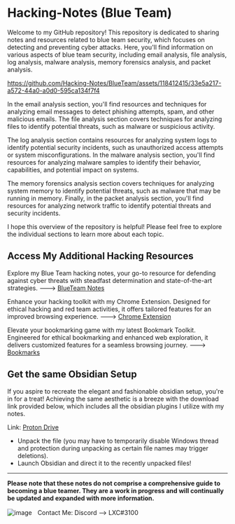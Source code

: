 # Hacking-Notes (Blue Team)

Welcome to my GitHub repository! This repository is dedicated to sharing notes and resources related to blue team security, which focuses on detecting and preventing cyber attacks. Here, you'll find information on various aspects of blue team security, including email analysis, file analysis, log analysis, malware analysis, memory forensics analysis, and packet analysis.

https://github.com/Hacking-Notes/BlueTeam/assets/118412415/33e5a217-a572-44a0-a0d0-595ca134f7f4

In the email analysis section, you'll find resources and techniques for analyzing email messages to detect phishing attempts, spam, and other malicious emails. The file analysis section covers techniques for analyzing files to identify potential threats, such as malware or suspicious activity.

The log analysis section contains resources for analyzing system logs to identify potential security incidents, such as unauthorized access attempts or system misconfigurations. In the malware analysis section, you'll find resources for analyzing malware samples to identify their behavior, capabilities, and potential impact on systems.

The memory forensics analysis section covers techniques for analyzing system memory to identify potential threats, such as malware that may be running in memory. Finally, in the packet analysis section, you'll find resources for analyzing network traffic to identify potential threats and security incidents.

I hope this overview of the repository is helpful! Please feel free to explore the individual sections to learn more about each topic.

## Access My Additional Hacking Resources

Explore my Blue Team hacking notes, your go-to resource for defending against cyber threats with steadfast determination and state-of-the-art strategies. ---> <a href="https://github.com/Hacking-Notes/Blueteam">BlueTeam Notes</a>

Enhance your hacking toolkit with my Chrome Extension. Designed for ethical hacking and red team activities, it offers tailored features for an improved browsing experience. ---> <a href="https://github.com/Hacking-Notes/Extensions">Chrome Extension</a>

Elevate your bookmarking game with my latest Bookmark Toolkit. Engineered for ethical bookmarking and enhanced web exploration, it delivers customized features for a seamless browsing journey. ---> <a href="https://github.com/Hacking-Notes/Bookmarks">Bookmarks</a>

## Get the same Obsidian Setup

If you aspire to recreate the elegant and fashionable obsidian setup, you're in for a treat! Achieving the same aesthetic is a breeze with the download link provided below, which includes all the obsidian plugins I utilize with my notes.

Link: <a href="https://drive.proton.me/urls/RH80T2AQFR#gSaXYYpJRFF8">Proton Drive</a>

- Unpack the file (you may have to temporarily disable Windows thread and protection during unpacking as certain file names may trigger deletions). 
- Launch Obsidian and direct it to the recently unpacked files!

---

**Please note that these notes do not comprise a comprehensive guide to becoming a blue teamer. They are a work in progress and will continually be updated and expanded with more information.**

  ![image](https://external-content.duckduckgo.com/iu/?u=https%3A%2F%2Fwww.net-model.com%2Fimg%2Flogo-discord.png&f=1&nofb=1&ipt=0b347aa70a05f91f4015e7e1049581eba2f397f35b8f27ebb18ae2190210f8ea&ipo=images)ㅤContact Me: Discord --> LXC#3100
